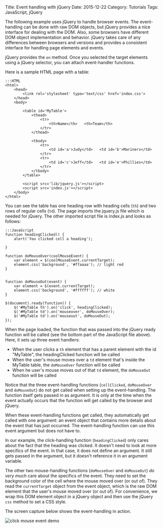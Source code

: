 Title: Event handling with jQuery
Date: 2015-12-22
Category: Tutorials
Tags: JavaScript, jQuery

The following example uses jQuery to handle browser events. The event-handling can be done with raw DOM objects, but jQuery provides a nice interface for dealing with the DOM. Also, some browsers have different DOM object implementation and behavior. jQuery takes care of any differences between browsers and versions and provides a consistent interface for handling page elements and events.

jQuery provides the `on` method. Once you selected the target elements using a jQuery selector, you can attach event-handler functions. 

Here is a sample HTML page with a table:

    :::HTML
    <html>
        <head>
            <link rel='stylesheet' type='text/css' href='index.css'>
        </head>
        <body>

            <table id='MyTable'>
                <thead>
                    <tr>
                        <th>Name</th>   <th>Team</th>
                    </tr>
                </thead>

                <tbody>
                    <tr>
                        <td id='a'>Judy</td>   <td id='b'>Mariners</td>
                    </tr>
                    <tr>
                        <td id='c'>Jeff</td>   <td id='e'>Phillies</td>
                    </tr>
                </tbody>
            </table>

            <script src='lib/jquery.js'></script>
            <script src='index.js'></script>
        </body>
    </html>

You can see the table has one heading row with heading cells (`th`) and two rows of regular cells (`td`). The page imports the jquery.js file which is needed for jQuery. 
The other imported script file is index.js and looks as follows:

    :::JavaScript
    function headingClicked() {
        alert('You clicked cell a heading');

    }

    function doMouseOver(coolMouseEvent) {
        var element = $(coolMouseEvent.currentTarget);
        element.css('background', '#ffaaaa'); // light red
    }


    function doMouseOut(event) {
        var element = $(event.currentTarget);
        element.css('background', '#ffffff'); // white
    }

    $(document).ready(function() {
        $('#MyTable th').on('click', headingClicked);
        $('#MyTable td').on('mouseover', doMouseOver);
        $('#MyTable td').on('mouseout', doMouseOut);
    });

When the page loaded, the function that was passed into the jQuery ready function will be called (see the bottom part of the JavaScript file above).
Here, it sets up three event handlers:

* When the user clicks a `th` element that has a parent element with the id "MyTable", the headingClicked function will be called
* When the user's mouse moves over a `td` element that's inside the MyTable table, the `doMouseOver` function will be called
* When he user's mouse moves out of that `td` element, the `doMouseOut` function will be called

Notice that the three event-handling functions (`cellClicked`, `doMouseOver` and `doMouseOut`) do not get called when setting up the event-handling. The function itself gets passed in as argument. It is only at the time when the event actually occurs that the function will get called by the browser and jQuery. 

When these event-handling functions get called, they automatically get called with one argument: an event object that contains more details about the event that has just occurred. The event-handling function can use this event argument but does not have to.

In our example, the click-handling function (`headingClicked`) only cares about the fact that the heading was clicked. It doesn't need to look at more specifics of the event. In that case, it does not define an argument. It still gets passed in the argument, but it doesn't reference it in an argument variable.

The other two mouse-handling functions (`doMouseOver` and `doMouseOut`) _do very much_ care about the specifics of the event. They need to set the background color of the cell where the mouse moved over (or out of). They read the `currentTarget` object from the event object, which is the raw DOM element that the user's mouse moved over (or out of). For convenience, we wrap this DOM element object in a jQuery object and then use the jQuery `css` method to set a CSS style.

The screen capture below shows the event-handling in action.

![click mouse event demo](https://innernet.io/media/click-mouse-event-demo.gif)
